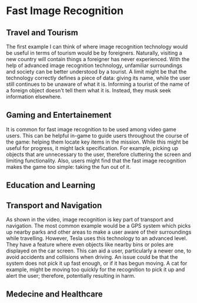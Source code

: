 # Fast Image Recognition
## Travel and Tourism
The first example I can think of where image recognition technology would be useful in terms of tourism would be by foreigners.
Naturally, visiting a new country will contain things a foreigner has never experienced.
With the help of advanced image recognition technology, unfamiliar surroundings and society can be better understood by a tourist.
A limit might be that the technology correctly defines a piece of data: giving its name, while the user still continues to be unaware of what it is. 
Informing a tourist of the name of a foreign object doesn't tell them what it is. Instead, they musk seek information elsewhere.

## Gaming and Entertainement
It is common for fast image recognition to be used among video game users. 
This can be helpful in-game to guide users throughout the course of the game: helping them locate key items in the mission.
While this might be useful for progress, it might lack specification. 
For example, picking up objects that are unnecessary to the user, therefore cluttering the screen and limiting functionality.
Also, users might find that the fast image recognition makes the game too simple: taking the fun out of it.

## Education and Learning

## Transport and Navigation
As shown in the video, image recognition is key part of transport and navigation.
The most common example would be a GPS system which picks up nearby parks and other areas to make a user aware of their surroundings while travelling.
However, Tesla uses this technology to an advanced level. They have a feature where even objects like nearby bins or poles are displayed on the car screen.
This can aid a user, particularly a newer one, to avoid accidents and collisions when driving.
An issue could be that the system does not pick it up fast enough, or if it has begun moving. 
A cat for example, might be moving too quickly for the recognition to pick it up and alert the user; therefore, potentially resulting in harm.

## Medecine and Healthcare
